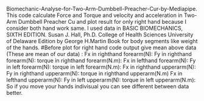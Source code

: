 Biomechanic-Analyse-for-Two-Arm-Dumbbell-Preacher-Cur-by-Mediapipe.
This code calculate Force and Torque and velocity and acceleration in Two-Arm Dumbbell Preacher Cu and plot result for only right hand because I consider both hand work same.
I used data in BASIC BIOMECHANICS, SIXTH EDITION. Susan J. Hall, Ph.D. College of Health Sciences University of Delaware Edition by George H.Martin Book for body segments like weight of the hands.
 #Before plot for right hand code output give mean above data (These are mean of our data) :
Fx in righthand forearm(N): 
Fy in righthand forearm(N):
torque in righthand forearm(N.m): 
Fx in lefthand forearm(N): 
Fy in left forearm(N):
torque in left forearm(N.m):
Fx in righthand upperarm(N):
Fy in righthand upperarm(N): 
torque in righthand upperarm(N.m) 
Fx in lefthand upperarm(N): 
Fy in left upperarm(N): 
torque in left upperarm(N.m): 
So if you move your hands indivisual you can see different between data better.
